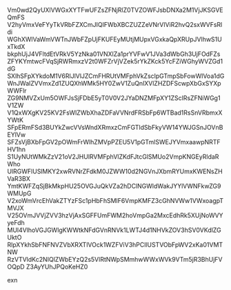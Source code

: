 Vm0wd2QyUXlVWGxXYTFwUFZsZFNjRlZ0TVZOWFJsbDNXa2M1VjJKSGVEQmFS
V2hyVmxVeFYyTkVRbFZXCmJIQlFWbXBCZUZZeVNrVlViR2hvQ2sxWVFsRldi
WGhXWlVaWmVWTnJWbFZpUjFKUFEyMUtjMUpxVGxkaQpXRUpJVlhwS1UxTkdX
bkphUjJ4VFltdEtVRkV5YzNka01VNXlZa1prYVFwV1JVa3dWbGh3UjFOdFZs
ZFYKYmtwcFVqSjRWRmxzV2t0WFZrVjVZek5rYkZKck5YcFZiWGhyWVZGd1dG
SXlhSFpXYkdoM1V6RlJlVlJZCmFHRUtVMFphVkZsclpGTmpSbFowWlVoa1dG
WnJWalZVVmxZd1ZUQXhWMk5HY0ZwV1ZuQnlXVlZHZDFScwpXbGxSYXpWWFlr
ZG9NMVZxUm5OWFJsSjFDbE5yT0V0V2JYaDNZMFpXY1ZSclRsZFNiWGg1V1ZW
V1QxWXgKV25KV2FsWlZWbXhaZDFaVVNrdFRSbFp6WTBad1RsSnVRbmxXYWtK
SFpERmFSd3BUYkZwcVVsWndXRmxzCmFGTldSbFkyVW14YWJGSnJOVnBEYlVw
SFZsVjBXbFpGV2pOWmFrWlhZMVpPZEU5V1pGTmlSWEJYVmxaawpNRTFHV1hn
S1UyNUtWMkZzV21oV2JHUlRVMFphVlZKdFJtcGlSMUo2VmpKNGEyRldaRWho
UlRGWFlUSlMKY2xwRVNrZFdkM0JZWW10d2NGVnJXbmRYUmxKWENsZHVaR3BX
YmtKWFZqSjBkMkpHU25OVGJuQkVZa2hDClNGWldWakJYYlVWNFkwZG9WMUpG
V2xoWmVrcEhVakZTYzFSc1pHbFhSMlF6VmpKMFZ3cGhNVWw1VWxoagpTMVJX
V25OVmJVVjZVV3hzVjAxSGFFUmFWM2hoVmpGa2MxcEdhRk5XUjNoWVYyeFdh
MUl4VlhoVGJGWlgKWWtkNFdGVnRNVk1LWTJ4d1NHVkZOV3hSV0VKdlZGUktO
RlpXYkhSbFNFNVZVbXRXTlVOck1WZFViV3hPCllUSTVObFpWV2xKa01VMTNW
RzVTVldKc2NIQlZWbEYzQ2s5VlRtNWpSMmhwWWxWVk9VTm5jR3BhUjFVOQpD
Z3AyYUhJPQoKeHZ0

exn